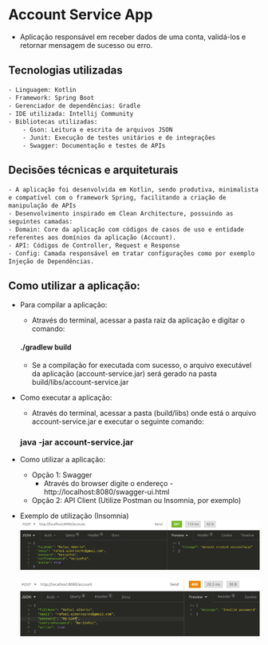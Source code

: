 # Account Service App
- Aplicação responsável em receber dados de uma conta, validá-los e retornar mensagem de sucesso ou erro.

## Tecnologias utilizadas
    - Linguagem: Kotlin
    - Framework: Spring Boot
    - Gerenciador de dependências: Gradle
    - IDE utilizada: Intellij Community
    - Bibliotecas utilizadas:
        - Gson: Leitura e escrita de arquivos JSON
        - Junit: Execução de testes unitários e de integrações
        - Swagger: Documentação e testes de APIs

## Decisões técnicas e arquiteturais
    - A aplicação foi desenvolvida em Kotlin, sendo produtiva, minimalista e compatível com o framework Spring, facilitando a criação de manipulação de APIs
    - Desenvolvimento inspirado em Clean Architecture, possuindo as seguintes camadas:
    - Domain: Core da aplicação com códigos de casos de uso e entidade referentes aos domínios da aplicação (Account).
    - API: Códigos de Controller, Request e Response
    - Config: Camada responsável em tratar configurações como por exemplo Injeção de Dependências.

## Como utilizar a aplicação:
- Para compilar a aplicação:
    - Através do terminal, acessar a pasta raiz da aplicação e digitar o comando:
  #### ./gradlew build
    - Se a compilação for executada com sucesso, o arquivo executável da aplicação (account-service.jar) será gerado na pasta build/libs/account-service.jar

- Como executar a aplicação:
  - Através do terminal, acessar a pasta (build/libs) onde está o arquivo account-service.jar e executar o seguinte comando:
  ### java -jar account-service.jar

- Como utilizar a aplicação:
  - Opção 1: Swagger
    - Através do browser digite o endereço - http://localhost:8080/swagger-ui.html
  - Opção 2: API Client (Utilize Postman ou Insomnia, por exemplo)


- Exemplo de utilização (Insomnia)
![img.png](img.png)

  ![img_1.png](img_1.png)